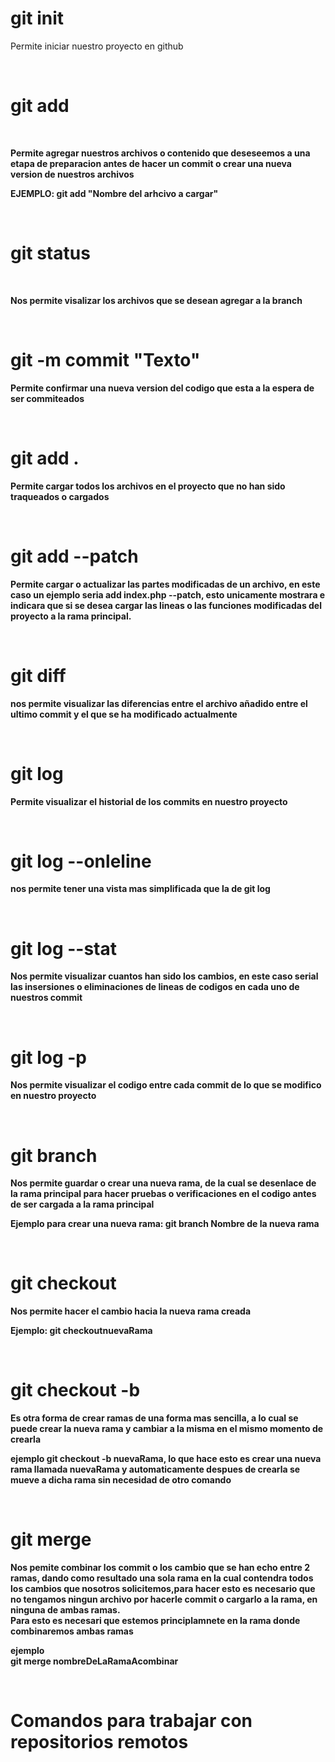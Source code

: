 <!--Git init -->
<h1 ><strong>git init</strong></h1>
<p>Permite iniciar nuestro proyecto en github</p>
<br />
<h1 ><strong>git add<strong></h1>
<br />
<p>Permite agregar nuestros archivos o contenido que deseseemos a una etapa de preparacion antes de hacer un commit o crear una nueva version de nuestros archivos</p>
<p>EJEMPLO:  git add "Nombre del arhcivo a cargar"</p>
<br />
<h1 ><strong>git status<strong></h1>
<br />
<p>Nos permite visalizar los archivos que se desean agregar a la branch</p>
<br />
<h1 ><strong>git -m commit "Texto"<strong></h1>
<p>Permite confirmar una nueva version del codigo que esta a la espera de ser commiteados</p>
<br />
<h1 ><strong>git add .<strong></h1>
<p>Permite cargar todos los archivos en el proyecto que no han sido traqueados o cargados</p>
<br />
<h1 ><strong>git add --patch<strong></h1>
<p>Permite cargar o actualizar las partes modificadas de un archivo, en este caso un ejemplo seria <strong> add index.php --patch</strong>, esto unicamente mostrara e indicara que si se desea cargar las lineas o las funciones modificadas del proyecto a la rama principal.</p>
<br />
<h1>git diff<strong><strong></h1>
<p>nos permite visualizar las diferencias entre el archivo añadido entre el ultimo commit y el que se ha modificado actualmente</p>
<br />
<h1><strong>git log<strong></h1>
<p>Permite visualizar el historial de los commits en nuestro proyecto </p>
<br />
<h1><strong>git log --onleline<strong></h1>
<p>nos permite tener una vista mas simplificada que la de <strong>git log</strong></p>
<br />
<h1><strong>git log --stat<strong></h1>
<p>Nos permite visualizar cuantos han sido los cambios, en este caso serial las insersiones o eliminaciones de lineas de codigos en cada uno de nuestros commit </p>
<br />
<h1><strong>git log -p<strong></h1>
<p>Nos permite visualizar el codigo entre cada commit de lo que se modifico en nuestro proyecto</p>
<br />
<h1><strong>git branch<strong></h1>
<p>Nos permite guardar o crear una nueva rama, de la cual se desenlace de la rama principal para hacer pruebas o verificaciones en el codigo antes de ser cargada a la rama principal</p>
<p>Ejemplo para crear una nueva rama:
git branch <strong>Nombre de la nueva rama</strong></p>
<br />
<h1><strong>git checkout<strong></h1>
<p>Nos permite hacer el cambio hacia la nueva rama creada</p>
<p>Ejemplo:
git checkout<strong>nuevaRama</strong><p>
<br />
<h1><strong>git checkout -b<strong></h1>
<p>Es otra forma de crear ramas de una forma mas sencilla, a lo cual se puede crear la nueva rama y cambiar a la misma en el mismo momento de crearla</p>
<p>ejemplo <strong>git checkout -b nuevaRama</strong>, lo que hace esto es crear una nueva rama llamada nuevaRama y automaticamente despues de crearla se mueve a dicha rama sin necesidad de otro comando </p>
<br />
<h1><strong>git merge<strong></h1>
<p>Nos pemite combinar los commit o los  cambio que se han echo entre 2 ramas, dando como resultado una sola rama en la cual contendra todos los cambios que nosotros solicitemos,para hacer esto es necesario que no tengamos ningun archivo por hacerle commit o cargarlo a la rama, en ninguna de ambas ramas.<br /> 
Para esto es necesari que estemos principlamnete en la rama donde combinaremos ambas ramas</p>

<p>ejemplo <br />
<strong>git merge nombreDeLaRamaAcombinar</strong> 
</p>
<br />
<h1><strong>Comandos para trabajar con repositorios remotos<strong></h1>
<br />
<br />
<br />
<h1><strong><strong></h1>
<p></p>
<br />
<h1><strong><strong></h1>
<p></p>
<br />
<h1><strong><strong></h1>
<p></p>
<br />
<h1><strong><strong></h1>
<p></p>
<br />
<h1><strong><strong></h1>
<p></p>
<br />
<h1><strong><strong></h1>
<p></p>
